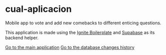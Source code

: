 # cual-aplicacion

Mobile app to vote and add new comebacks to different enticing questions.

This application is made using the [Ignite Boilerplate](https://github.com/infinitered/ignite) and [Supabase](https://supabase.com/) as its backend helper.

[Go to the main application](https://github.com/AyanoNK/cual-aplicacion/tree/main/cualAplicacion)
[Go to the database changes history](https://github.com/AyanoNK/cual-aplicacion/tree/main/db/ERD)
